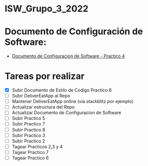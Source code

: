 # ISW_Grupo_3_2022

# Documento de Configuración de Software: 
- [Documento de Configuracion de Software - Practico 4](https://github.com/FacuPazF/ISW_Grupo_3_2022/blob/main/Trabajos_practicos/Practico_4-Herramientas_de_SCM/ISW_4K4_2022_Grupo_3_Practico_4_GestionDeItemsDeConfiguracion.pdf)

# Tareas por realizar 
- [x] Subir Documento de Estilo de Codigo Practico 6
- [ ] Subir DeliverEatApp al Repo
- [ ] Mantener DeliverEatApp online (via stackblitz por ejemplo)
- [ ] Actualizar estructura del Repo
- [ ] Actualizar Documento de Configuracion de Software
- [ ] Subir Practico 5
- [ ] Subir Practico 7
- [ ] Subir Practico 8
- [ ] Subir Practico 3
- [ ] Subir Practico 2
- [ ] Tagear Practicos 2,3 y 4
- [ ] Tagear Practico 7
- [ ] Tagear Practico 6 
